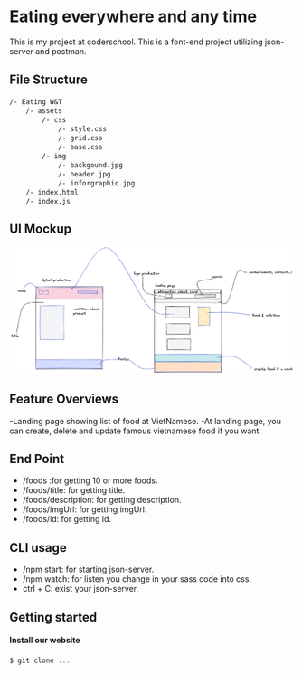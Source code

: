 # Eating everywhere and any time

This is my project at coderschool.
This is a font-end project utilizing json-server and postman.
## File Structure
```
/- Eating W&T
    /- assets
        /- css
            /- style.css
            /- grid.css
            /- base.css
        /- img
            /- backgound.jpg
            /- header.jpg
            /- inforgraphic.jpg
    /- index.html
    /- index.js
```
## UI Mockup

![Layout](assets/img/layout.png)

## Feature Overviews
-Landing page showing list of food at VietNamese.
-At landing page, you can create, delete and update famous vietnamese food if you want.
## End Point

- /foods :for getting 10 or more foods.
- /foods/title: for getting title.
- /foods/description: for getting description.
- /foods/imgUrl: for getting imgUrl.
- /foods/id: for getting id.

## CLI usage
- /npm start: for starting json-server.
- /npm watch: for listen you change in your sass code into css.
- ctrl + C: exist your json-server.

## Getting started
#### Install our website

```js
$ git clone ... 
```
